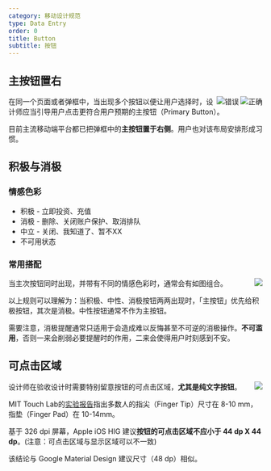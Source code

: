 ```yaml
---
category: 移动设计规范
type: Data Entry
order: 0
title: Button
subtitle: 按钮
---
```


## 主按钮置右

<img class="preview-img good" align="right" alt="正确" src="https://s.dianrong.com/static/drui/drui-config/images/mobile_guide/button_placeright_right.7b8c5665.png">
<img class="preview-img bad" align="right" alt="错误" src="https://s.dianrong.com/static/drui/drui-config/images/mobile_guide/button_placeright_wrong.c4d6a968.png">

在同一个页面或者弹框中，当出现多个按钮以便让用户选择时，设计师应当引导用户点击更符合用户预期的主按钮（Primary Button）。

目前主流移动端平台都已把弹框中的**主按钮置于右侧**。用户也对该布局安排形成习惯。

## 积极与消极

### 情感色彩

- 积极 - 立即投资、充值
- 消极 - 删除、关闭账户保护、取消排队
- 中立 - 关闭、我知道了、暂不XX
- 不可用状态

### 常用搭配

<img class="preview-img" align="right" src="https://s.dianrong.com/static/drui/drui-config/images/mobile_guide/button_suggestionmix.ef9a59eb.png">

当主次按钮同时出现，并带有不同的情感色彩时，通常会有如图组合。

以上规则可以理解为：当积极、中性、消极按钮两两出现时，「主按钮」优先给积极按钮，其次是消极。中性按钮通常不作为主按钮。

需要注意，消极提醒通常只适用于会造成难以反悔甚至不可逆的消极操作。**不可滥用**，否则一来会削弱必要提醒时的作用，二来会使得用户时刻感到不安。

## 可点击区域

<img class="preview-img" align="right" description="MIT 实验指出指尖尺寸在 8-10 mm" src="http://odmhu1f2h.bkt.clouddn.com/15028671339526.jpg">

设计师在验收设计时需要特别留意按钮的可点击区域，**尤其是纯文字按钮**。

MIT Touch Lab的[实验报告](http://touchlab.mit.edu/publications/2003_009.pdf)指出多数人的指尖（Finger Tip）尺寸在 8-10 mm，指垫（Finger Pad）在 10-14mm。

基于 326 dpi 屏幕，Apple iOS HIG 建议**按钮的可点击区域不应小于 44 dp X 44 dp**。(注意：可点击区域与显示区域可以不一致)

该结论与 Google Material Design 建议尺寸（48 dp）相似。